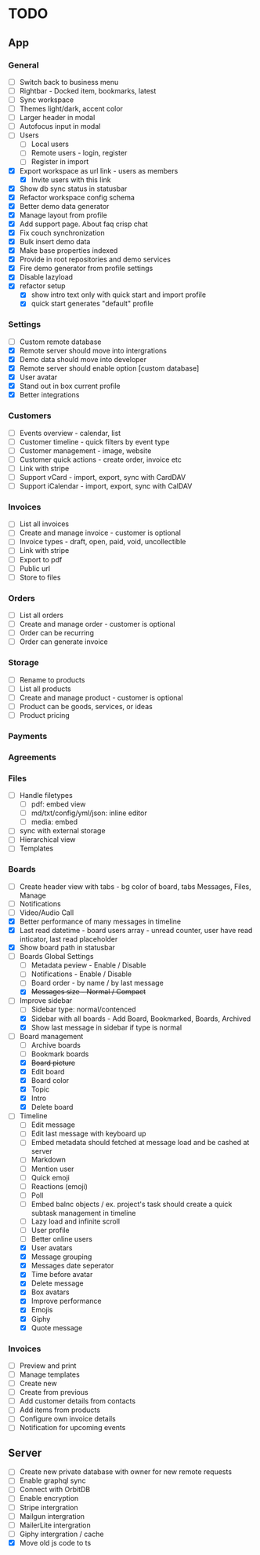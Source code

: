 # TODO

## App

### General

- [ ] Switch back to business menu
- [ ] Rightbar - Docked item, bookmarks, latest
- [ ] Sync workspace
- [ ] Themes light/dark, accent color
- [ ] Larger header in modal
- [ ] Autofocus input in modal
- [ ] Users
  - [ ] Local users
  - [ ] Remote users - login, register
  - [ ] Register in import
- [x] Export workspace as url link - users as members
  - [x] Invite users with this link
- [x] Show db sync status in statusbar
- [x] Refactor workspace config schema
- [x] Better demo data generator
- [x] Manage layout from profile
- [x] Add support page. About faq crisp chat
- [x] Fix couch synchronization
- [x] Bulk insert demo data
- [x] Make base properties indexed
- [x] Provide in root repositories and demo services
- [x] Fire demo generator from profile settings
- [x] Disable lazyload
- [x] refactor setup
  - [x] show intro text only with quick start and import profile
  - [x] quick start generates "default" profile

### Settings

- [ ] Custom remote database
- [x] Remote server should move into intergrations
- [x] Demo data should move into developer
- [x] Remote server should enable option [custom database]
- [x] User avatar
- [x] Stand out in box current profile
- [x] Better integrations

### Customers

- [ ] Events  overview - calendar, list
- [ ] Customer timeline - quick filters by event type
- [ ] Customer management - image, website
- [ ] Customer quick actions - create order, invoice etc
- [ ] Link with stripe
- [ ] Support vCard - import, export, sync with CardDAV
- [ ] Support iCalendar - import, export, sync with CalDAV

### Invoices

- [ ] List all invoices
- [ ] Create and manage invoice - customer is optional
- [ ] Invoice types - draft, open, paid, void, uncollectible
- [ ] Link with stripe
- [ ] Export to pdf
- [ ] Public url
- [ ] Store to files

### Orders

- [ ] List all orders
- [ ] Create and manage order - customer is optional
- [ ] Order can be recurring
- [ ] Order can generate invoice

### Storage

- [ ] Rename to products
- [ ] List all products
- [ ] Create and manage product - customer is optional
- [ ] Product can be goods, services, or ideas
- [ ] Product pricing

### Payments

### Agreements

### Files

- [ ] Handle filetypes
  - [ ] pdf: embed view
  - [ ] md/txt/config/yml/json: inline editor
  - [ ] media: embed
- [ ] sync with external storage
- [ ] Hierarchical view
- [ ] Templates

### Boards

- [ ] Create header view with tabs - bg color of board, tabs Messages, Files, Manage
- [ ] Notifications
- [ ] Video/Audio Call
- [x] Better performance of many messages in timeline
- [x] Last read datetime - board users array - unread counter, user have read inticator, last read placeholder
- [x] Show board path in statusbar
- [ ] Boards Global Settings
  - [ ] Metadata peview - Enable / Disable
  - [ ] Notifications - Enable / Disable
  - [ ] Board order - by name / by last message
  - [x] ~~Messages size - Normal / Compact~~
- [ ] Improve sidebar
  - [ ] Sidebar type: normal/contenced
  - [x] Sidebar with all boards - Add Board, Bookmarked, Boards, Archived
  - [x] Show last message in sidebar if type is normal
- [ ] Board management
  - [ ] Archive boards
  - [ ] Bookmark boards
  - [x] ~~Board picture~~
  - [x] Edit board
  - [x] Board color
  - [x] Topic
  - [x] Intro
  - [x] Delete board
- [ ] Timeline
  - [ ] Edit message
  - [ ] Edit last message with keyboard up
  - [ ] Embed metadata should fetched at message load and be cashed at server
  - [ ] Markdown
  - [ ] Mention user
  - [ ] Quick emoji
  - [ ] Reactions (emoji)
  - [ ] Poll
  - [ ] Embed balnc objects / ex. project's task should create a quick subtask management in timeline
  - [ ] Lazy load and infinite scroll
  - [ ] User profile
  - [ ] Better online users
  - [x] User avatars
  - [x] Message grouping
  - [x] Messages date seperator
  - [x] Time before avatar
  - [x] Delete message
  - [x] Box avatars
  - [x] Improve performance
  - [x] Emojis
  - [x] Giphy
  - [x] Quote message

### Invoices

- [ ] Preview and print
- [ ] Manage templates
- [ ] Create new
- [ ] Create from previous
- [ ] Add customer details from contacts
- [ ] Add items from products
- [ ] Configure own invoice details
- [ ] Notification for upcoming events

## Server

- [ ] Create new private database with owner for new remote requests
- [ ] Enable graphql sync
- [ ] Connect with OrbitDB
- [ ] Enable encryption
- [ ] Stripe intergration
- [ ] Mailgun intergration
- [ ] MailerLite intergration
- [ ] Giphy intergration / cache
- [x] Move old js code to ts
